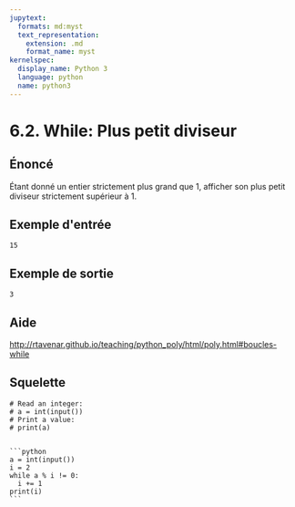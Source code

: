 ```yaml
---
jupytext:
  formats: md:myst
  text_representation:
    extension: .md
    format_name: myst
kernelspec:
  display_name: Python 3
  language: python
  name: python3
---
```


# 6.2. While: Plus petit diviseur

## **Énoncé**

Étant donné un entier strictement plus grand que 1, afficher son plus petit diviseur strictement supérieur à 1.

## **Exemple d'entrée**

```
15
```

## **Exemple de sortie**

```
3
```

## Aide

http://rtavenar.github.io/teaching/python_poly/html/poly.html#boucles-while

## Squelette

```{code-cell} python
# Read an integer:
# a = int(input())
# Print a value:
# print(a)
```

````{dropdown} Proposition de solution

```python
a = int(input())
i = 2
while a % i != 0:
  i += 1
print(i)
```
````
